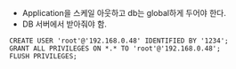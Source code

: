 - Application을 스케일 아웃하고 db는 global하게 두어야 한다.
- DB 서버에서 받아줘야 함.
```
CREATE USER 'root'@'192.168.0.48' IDENTIFIED BY '1234';
GRANT ALL PRIVILEGES ON *.* TO 'root'@'192.168.0.48';
FLUSH PRIVILEGES;
```

